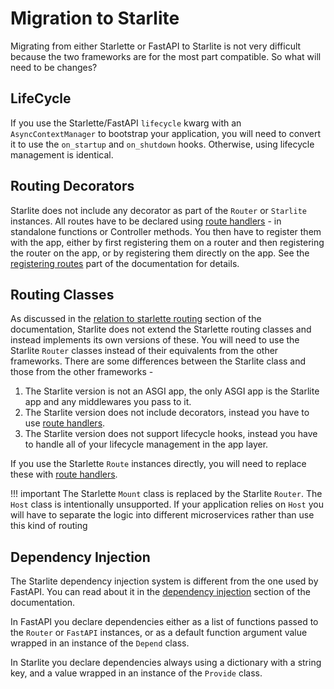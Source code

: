 # Migration to Starlite

Migrating from either Starlette or FastAPI to Starlite is not very difficult because the two frameworks are for the most
part compatible. So what will need to be changes?

## LifeCycle

If you use the Starlette/FastAPI `lifecycle` kwarg with an `AsyncContextManager` to bootstrap your application, you will
need to convert it to use the `on_startup` and `on_shutdown` hooks. Otherwise, using lifecycle management is identical.

## Routing Decorators

Starlite does not include any decorator as part of the `Router` or `Starlite` instances. All routes have to be declared
using [route handlers](usage/2-route-handlers.md) - in standalone functions or Controller methods. You then have to
register them with the app, either by first registering them on a router and then registering the router on the app, or
by registering them directly on the app. See
the [registering routes](usage/1-routers-and-controllers.md#registering-routes) part of the documentation for details.

## Routing Classes

As discussed in the [relation to starlette routing](usage/1-routers-and-controllers.md#relation-to-starlette-routing)
section of the documentation, Starlite does not extend the Starlette routing classes and instead implements its own
versions of these. You will need to use the Starlite `Router` classes instead of their equivalents from the other
frameworks. There are some differences between the Starlite class and those from the other frameworks -

1. The Starlite version is not an ASGI app, the only ASGI app is the Starlite app and any middlewares you pass to it.
2. The Starlite version does not include decorators, instead you have to use [route handlers](usage/2-route-handlers.md).
3. The Starlite version does not support lifecycle hooks, instead you have to handle all of your lifecycle management in
   the app layer.

If you use the Starlette `Route` instances directly, you will need to replace these
with [route handlers](usage/2-route-handlers.md).

!!! important
    The Starlette `Mount` class is replaced by the Starlite `Router`. The `Host` class is intentionally
    unsupported. If your application relies on `Host` you will have to separate the logic into different microservices
    rather than use this kind of routing

## Dependency Injection

The Starlite dependency injection system is different from the one used by FastAPI. You can read about it in
the [dependency injection](usage/6-dependency-injection.md) section of the documentation.

In FastAPI you declare dependencies either as a list of functions passed to the `Router` or `FastAPI` instances, or as a
default function argument value wrapped in an instance of the `Depend` class.

In Starlite you declare dependencies always using a dictionary with a string key, and a value wrapped in an instance of
the `Provide` class.
